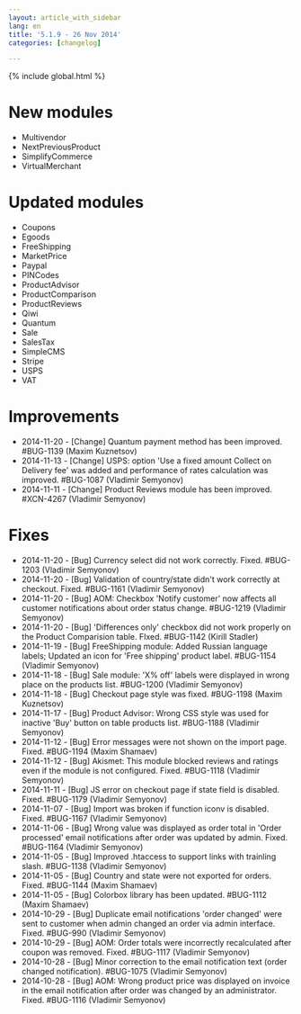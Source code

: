 ```yaml
---
layout: article_with_sidebar
lang: en
title: '5.1.9 - 26 Nov 2014'
categories: [changelog]

---
```


{% include global.html %}

# New modules

*   Multivendor
*   NextPreviousProduct
*   SimplifyCommerce
*   VirtualMerchant

# Updated modules

*   Coupons
*   Egoods
*   FreeShipping
*   MarketPrice
*   Paypal
*   PINCodes
*   ProductAdvisor
*   ProductComparison
*   ProductReviews
*   Qiwi
*   Quantum
*   Sale
*   SalesTax
*   SimpleCMS
*   Stripe
*   USPS
*   VAT

# Improvements

*   2014-11-20 - [Change] Quantum payment method has been improved. #BUG-1139 (Maxim Kuznetsov)
*   2014-11-13 - [Change] USPS: option 'Use a fixed amount Collect on Delivery fee' was added and performance of rates calculation was improved. #BUG-1087 (Vladimir Semyonov)
*   2014-11-11 - [Change] Product Reviews module has been improved. #XCN-4267 (Vladimir Semyonov)

# Fixes

*   2014-11-20 - [Bug] Currency select did not work correctly. Fixed. #BUG-1203 (Vladimir Semyonov)
*   2014-11-20 - [Bug] Validation of country/state didn't work correctly at checkout. Fixed. #BUG-1161 (Vladimir Semyonov)
*   2014-11-20 - [Bug] AOM: Checkbox 'Notify customer' now affects all customer notifications about order status change. #BUG-1219 (Vladimir Semyonov)
*   2014-11-20 - [Bug] 'Differences only' checkbox did not work properly on the Product Comparision table. FIxed. #BUG-1142 (Kirill Stadler)
*   2014-11-19 - [Bug] FreeShipping module: Added Russian language labels; Updated an icon for 'Free shipping' product label. #BUG-1154 (Vladimir Semyonov)
*   2014-11-18 - [Bug] Sale module: 'X% off' labels were displayed in wrong place on the products list. #BUG-1200 (Vladimir Semyonov)
*   2014-11-18 - [Bug] Checkout page style was fixed. #BUG-1198 (Maxim Kuznetsov)
*   2014-11-17 - [Bug] Product Advisor: Wrong CSS style was used for inactive 'Buy' button on table products list. #BUG-1188 (Vladimir Semyonov)
*   2014-11-12 - [Bug] Error messages were not shown on the import page. Fixed. #BUG-1194 (Maxim Shamaev)
*   2014-11-12 - [Bug] Akismet: This module blocked reviews and ratings even if the module is not configured. Fixed. #BUG-1118 (Vladimir Semyonov)
*   2014-11-11 - [Bug] JS error on checkout page if state field is disabled. Fixed. #BUG-1179 (Vladimir Semyonov)
*   2014-11-07 - [Bug] Import was broken if function iconv is disabled. Fixed. #BUG-1167 (Vladimir Semyonov)
*   2014-11-06 - [Bug] Wrong value was displayed as order total in 'Order processed' email notifications after order was updated by admin. Fixed. #BUG-1164 (Vladimir Semyonov)
*   2014-11-05 - [Bug] Improved .htaccess to support links with trainling slash. #BUG-1138 (Vladimir Semyonov)
*   2014-11-05 - [Bug] Country and state were not exported for orders. Fixed. #BUG-1144 (Maxim Shamaev)
*   2014-11-05 - [Bug] Colorbox library has been updated. #BUG-1112 (Maxim Shamaev)
*   2014-10-29 - [Bug] Duplicate email notifications 'order changed' were sent to customer when admin changed an order via admin interface. Fixed. #BUG-990 (Vladimir Semyonov)
*   2014-10-29 - [Bug] AOM: Order totals were incorrectly recalculated after coupon was removed. Fixed. #BUG-1117 (Vladimir Semyonov)
*   2014-10-28 - [Bug] Minor correction to the email notification text (order changed notification). #BUG-1075 (Vladimir Semyonov)
*   2014-10-28 - [Bug] AOM: Wrong product price was displayed on invoice in the email notification after order was changed by an administrator. Fixed. #BUG-1116 (Vladimir Semyonov)
